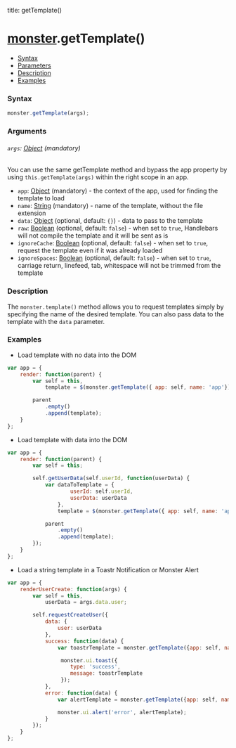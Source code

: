 title: getTemplate()

# [monster][monster].getTemplate()

* [Syntax](#syntax)
* [Parameters](#parameters)
* [Description](#description)
* [Examples](#examples)

### Syntax
```javascript
monster.getTemplate(args);
```

### Arguments

###### `args`: [Object][object_literal] (mandatory)

You can use the same getTemplate method and bypass the app property by using `this.getTemplate(args)` within the right scope in an app.

* `app`: [Object][object_literal] (mandatory) - the context of the app, used for finding the template to load
* `name`: [String][string_literal] (mandatory) - name of the template, without the file extension
* `data`: [Object][object_literal] (optional, default: `{}`) - data to pass to the template
* `raw`: [Boolean][boolean_literal] (optional, default: `false`) - when set to `true`, Handlebars will not compile the template and it will be sent as is
* `ignoreCache`: [Boolean][boolean_literal] (optional, default: `false`) - when set to `true`, request the template even if it was already loaded
* `ignoreSpaces`: [Boolean][boolean_literal] (optional, default: `false`) - when set to `true`, carriage return, linefeed, tab, whitespace will not be trimmed from the template

### Description
The `monster.template()` method allows you to request templates simply by specifying the name of the desired template. You can also pass data to the template with the `data` parameter.

### Examples
* Load template with no data into the DOM
```javascript
var app = {
	render: function(parent) {
		var self = this,
			template = $(monster.getTemplate({ app: self, name: 'app'}));

		parent
			.empty()
			.append(template);
	}
};
```
* Load template with data into the DOM
```javascript
var app = {
	render: function(parent) {
		var self = this;

		self.getUserData(self.userId, function(userData) {
			var dataToTemplate = {
					userId: self.userId,
					userData: userData
				},
				template = $(monster.getTemplate({ app: self, name: 'app', data: dataToTemplate}));

			parent
				.empty()
				.append(template);
		});
	}
};
```
* Load a string template in a Toastr Notification or Monster Alert
```javascript
var app = {
	renderUserCreate: function(args) {
		var self = this,
			userData = args.data.user;

		self.requestCreateUser({
			data: {
				user: userData
			},
			success: function(data) {
				var toastrTemplate = monster.getTemplate({app: self, name: '!' + self.i18n.active().toastr.success.userCreate, data: { name: data.name }});

				 monster.ui.toast({
					type: 'success',
					message: toastrTemplate
				 });
			},
			error: function(data) {
				var alertTemplate = monster.getTemplate({app: self, name: '!' + self.i18n.active().alert.error.createUser, data: { type: data.type }});

				monster.ui.alert('error', alertTemplate);
			}
		});
	}
};
```

[monster]: ../monster.md

[object_literal]: https://developer.mozilla.org/en-US/docs/Web/JavaScript/Guide/Values,_variables,_and_literals#Object_literals
[string_literal]: https://developer.mozilla.org/en-US/docs/Web/JavaScript/Guide/Values,_variables,_and_literals#String_literals
[boolean_literal]: https://developer.mozilla.org/en-US/docs/Web/JavaScript/Guide/Values,_variables,_and_literals#Boolean_literals
